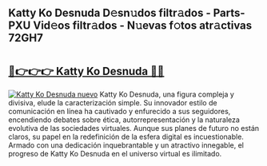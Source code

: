 ## Katty Ko Desnuda D𝚎sn𝚞dos filtr𝚊dos - Parts-PXU Vid𝚎os filtr𝚊dos - N𝚞evas f𝚘tos atr𝚊ctivas 72GH7

# <h2><a href="http://mb4g6jh.tromn.icu/?c=Katty+Ko+Desnuda">🔗👉👉👉 Katty Ko Desnuda 🔗🔗</a></h2>

[![Katty Ko Desnuda nuevo](https://i.imgur.com/pEAQMta.gif)](http://mb4g6jh.tromn.icu/?c=Katty+Ko+Desnuda)
Katty Ko Desnuda, una figura compleja y divisiva, elude la caracterización simple. Su innovador estilo de comunicación en línea ha cautivado y enfurecido a sus seguidores, encendiendo debates sobre ética, autorrepresentación y la naturaleza evolutiva de las sociedades virtuales. Aunque sus planes de futuro no están claros, su papel en la redefinición de la esfera digital es incuestionable. Armado con una dedicación inquebrantable y un atractivo innegable, el progreso de Katty Ko Desnuda en el universo virtual es ilimitado.
